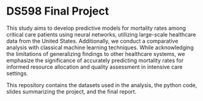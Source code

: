 # DS598 Final Project
This study aims to develop predictive models for mortality rates among critical care patients using neural networks, utilizing large-scale healthcare data from the United States. Additionally, we conduct a comparative analysis with classical machine learning techniques. While acknowledging the limitations of generalizing findings to other healthcare systems, we emphasize the significance of accurately predicting mortality rates for informed resource allocation and quality assessment in intensive care settings.

This repository contains the datasets used in the analysis, the python code, slides summarizing the project, and the final report.
